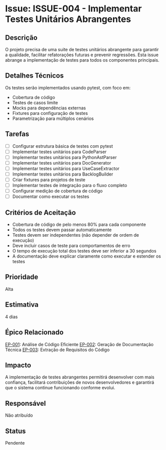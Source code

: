 # Issue: ISSUE-004 - Implementar Testes Unitários Abrangentes

## Descrição
O projeto precisa de uma suite de testes unitários abrangente para garantir a qualidade, facilitar refatorações futuras e prevenir regressões. Esta issue abrange a implementação de testes para todos os componentes principais.

## Detalhes Técnicos
Os testes serão implementados usando pytest, com foco em:
- Cobertura de código
- Testes de casos limite
- Mocks para dependências externas
- Fixtures para configuração de testes
- Parametrização para múltiplos cenários

## Tarefas
- [ ] Configurar estrutura básica de testes com pytest
- [ ] Implementar testes unitários para CodeParser
- [ ] Implementar testes unitários para PythonAstParser
- [ ] Implementar testes unitários para DocGenerator
- [ ] Implementar testes unitários para UseCaseExtractor
- [ ] Implementar testes unitários para BacklogBuilder
- [ ] Criar fixtures para projetos de teste
- [ ] Implementar testes de integração para o fluxo completo
- [ ] Configurar medição de cobertura de código
- [ ] Documentar como executar os testes

## Critérios de Aceitação
- Cobertura de código de pelo menos 80% para cada componente
- Todos os testes devem passar automaticamente
- Testes devem ser independentes (não depender de ordem de execução)
- Deve incluir casos de teste para comportamentos de erro
- O tempo de execução total dos testes deve ser inferior a 30 segundos
- A documentação deve explicar claramente como executar e estender os testes

## Prioridade
Alta

## Estimativa
4 dias

## Épico Relacionado
[EP-001](../epics/EP-001_code_analysis.md): Análise de Código Eficiente
[EP-002](../epics/EP-002_documentation_generation.md): Geração de Documentação Técnica
[EP-003](../epics/EP-003_requirements_extraction.md): Extração de Requisitos do Código

## Impacto
A implementação de testes abrangentes permitirá desenvolver com mais confiança, facilitará contribuições de novos desenvolvedores e garantirá que o sistema continue funcionando conforme evolui.

## Responsável
Não atribuído

## Status
Pendente